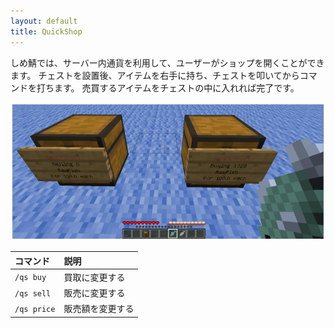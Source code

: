 ```yaml
---
layout: default
title: QuickShop
---
```


しめ鯖では、サーバー内通貨を利用して、ユーザーがショップを開くことができます。
チェストを設置後、アイテムを右手に持ち、チェストを叩いてからコマンドを打ちます。
売買するアイテムをチェストの中に入れれば完了です。

![QuickShopの例](/assets/images/qs-sample.png)

|コマンド|説明|
|:---|:---|
|`/qs buy`|買取に変更する|
|`/qs sell`|販売に変更する|
|`/qs price`|販売額を変更する|

